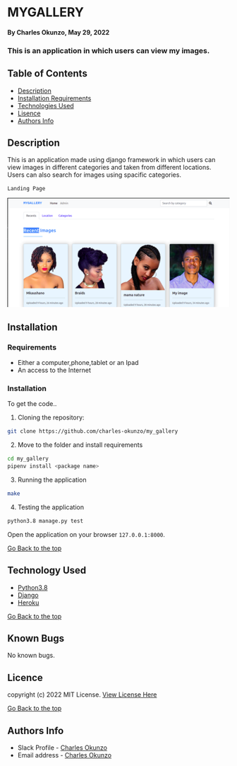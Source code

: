 # MYGALLERY
#### By Charles Okunzo, May 29, 2022
### This is an application in which users can view my images.
## Table of Contents
+ [Description](#description)
+ [Installation Requirements](#installation)
+ [Technologies Used](#technology)
+ [Lisence](#lisence)
+ [Authors Info](#author)

## Description
This is an application made using django framework in which users can view images in different categories and taken from different locations. Users can also search for images using spacific categories.

```
Landing Page
```
<img src="./static/images/Screenshot from 2022-05-29 22-41-56.png">


## Installation
### Requirements

* Either a computer,phone,tablet or an Ipad
* An access to the Internet


### Installation
To get the code..

1. Cloning the repository:
  ```bash
  git clone https://github.com/charles-okunzo/my_gallery
  ```
2. Move to the folder and install requirements
  ```bash
  cd my_gallery
  pipenv install <package name>
  ```
3. Running the application

  ```bash
  make
  ```
4. Testing the application
  ```bash
  python3.8 manage.py test
  ```
Open the application on your browser `127.0.0.1:8000`.


[Go Back to the top](#mygallery)


## Technology Used
* [Python3.8](https://www.python.org/)
* [Django](https://www.djangoproject.com/)
* [Heroku](https://heroku.com)

[Go Back to the top](#mygallery)

## Known Bugs
No known bugs.


## Licence

copyright (c) 2022 MIT License. [View License Here](LICENSE)

[Go Back to the top](#mygallery)

## Authors Info

* Slack Profile - [Charles Okunzo](https://app.slack.com/client/T0101L740P4/C010GLANY3A/user_profile/U02TTFQ0VJR)
* Email address - [Charles Okunzo](charles.okunzo@student.moringaschool.com)